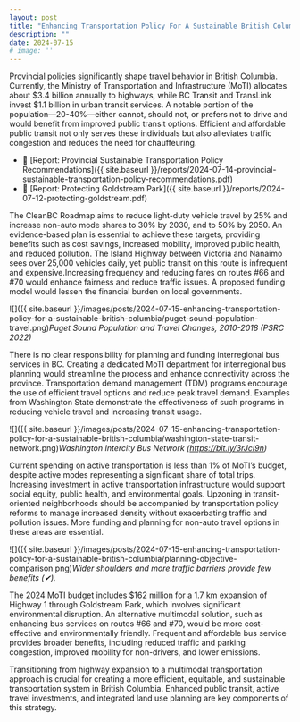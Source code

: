 ```yaml
---
layout: post
title: "Enhancing Transportation Policy For A Sustainable British Columbia"
description: ""
date: 2024-07-15
# image: ''
---
```


Provincial policies significantly shape travel behavior in British Columbia. Currently, the Ministry of Transportation and Infrastructure (MoTI) allocates about $3.4 billion annually to highways, while BC Transit and TransLink invest $1.1 billion in urban transit services. A notable portion of the population—20-40%—either cannot, should not, or prefers not to drive and would benefit from improved public transit options. Efficient and affordable public transit not only serves these individuals but also alleviates traffic congestion and reduces the need for chauffeuring.

* 🔗 [Report: Provincial Sustainable Transportation Policy Recommendations]({{ site.baseurl }}/reports/2024-07-14-provincial-sustainable-transportation-policy-recommendations.pdf)
* 🔗 [Report: Protecting Goldstream Park]({{ site.baseurl }}/reports/2024-07-12-protecting-goldstream.pdf)

The CleanBC Roadmap aims to reduce light-duty vehicle travel by 25% and increase non-auto mode shares to 30% by 2030, and to 50% by 2050. An evidence-based plan is essential to achieve these targets, providing benefits such as cost savings, increased mobility, improved public health, and reduced pollution. The Island Highway between Victoria and Nanaimo sees over 25,000 vehicles daily, yet public transit on this route is infrequent and expensive.Increasing frequency and reducing fares on routes #66 and #70 would enhance fairness and reduce traffic issues. A proposed funding model would lessen the financial burden on local governments.

![]({{ site.baseurl }}/images/posts/2024-07-15-enhancing-transportation-policy-for-a-sustainable-british-columbia/puget-sound-population-travel.png)*Puget Sound Population and Travel Changes, 2010-2018 (PSRC 2022)*

There is no clear responsibility for planning and funding interregional bus services in BC. Creating a dedicated MoTI department for interregional bus planning would streamline the process and enhance connectivity across the province. Transportation demand management (TDM) programs encourage the use of efficient travel options and reduce peak travel demand. Examples from Washington State demonstrate the effectiveness of such programs in reducing vehicle travel and increasing transit usage.

![]({{ site.baseurl }}/images/posts/2024-07-15-enhancing-transportation-policy-for-a-sustainable-british-columbia/washington-state-transit-network.png)*Washington Intercity Bus Network (https://bit.ly/3rJcI9n)*

Current spending on active transportation is less than 1% of MoTI’s budget, despite active modes representing a significant share of total trips. Increasing investment in active transportation infrastructure would support social equity, public health, and environmental goals. Upzoning in transit-oriented neighborhoods should be accompanied by transportation policy reforms to manage increased density without exacerbating traffic and pollution issues. More funding and planning for non-auto travel options in these areas are essential.

![]({{ site.baseurl }}/images/posts/2024-07-15-enhancing-transportation-policy-for-a-sustainable-british-columbia/planning-objective-comparison.png)*Wider shoulders and more traffic barriers provide few benefits (✔).*

The 2024 MoTI budget includes $162 million for a 1.7 km expansion of Highway 1 through Goldstream Park, which involves significant environmental disruption. An alternative multimodal solution, such as enhancing bus services on routes #66 and #70, would be more cost-effective and environmentally friendly. Frequent and affordable bus service provides broader benefits, including reduced traffic and parking congestion, improved mobility for non-drivers, and lower emissions.

Transitioning from highway expansion to a multimodal transportation approach is crucial for creating a more efficient, equitable, and sustainable transportation system in British Columbia. Enhanced public transit, active travel investments, and integrated land use planning are key components of this strategy.